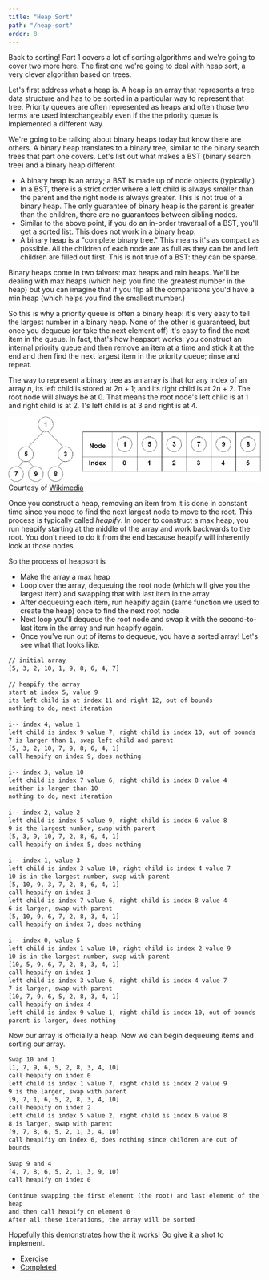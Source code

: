 ```yaml
---
title: "Heap Sort"
path: "/heap-sort"
order: 8
---
```


Back to sorting! Part 1 covers a lot of sorting algorithms and we're going to cover two more here. The first one we're going to deal with heap sort, a very clever algorithm based on trees.

Let's first address what a heap is. A heap is an array that represents a tree data structure and has to be sorted in a particular way to represent that tree. Priority queues are often represented as heaps and often those two terms are used interchangeably even if the the priority queue is implemented a different way.

We're going to be talking about binary heaps today but know there are others. A binary heap translates to a binary tree, similar to the binary search trees that part one covers. Let's list out what makes a BST (binary search tree) and a binary heap different

* A binary heap is an array; a BST is made up of node objects (typically.)
* In a BST, there is a strict order where a left child is always smaller than the parent and the right node is always greater. This is not true of a binary heap. The only guarantee of binary heap is the parent is greater than the children, there are no guarantees between sibling nodes.
* Similar to the above point, if you do an in-order traversal of a BST, you'll get a sorted list. This does not work in a binary heap.
* A binary heap is a "complete binary tree." This means it's as compact as possible. All the children of each node are as full as they can be and left children are filled out first. This is not true of a BST: they can be sparse.

Binary heaps come in two falvors: max heaps and min heaps. We'll be dealing with max heaps (which help you find the greatest number in the heap) but you can imagine that if you flip all the comparisons you'd have a min heap (which helps you find the smallest number.)

So this is why a priority queue is often a binary heap: it's very easy to tell the largest number in a binary heap. None of the other is guaranteed, but once you dequeue (or take the next element off) it's easy to find the next item in the queue. In fact, that's how heapsort works: you construct an internal priority queue and then remove an item at a time and stick it at the end and then find the next largest item in the priority queue; rinse and repeat.

The way to represent a binary tree as an array is that for any index of an array _n_, its left child is stored at 2n + 1; and its right child is at 2n + 2. The root node will always be at 0. That means the root node's left child is at 1 and right child is at 2. 1's left child is at 3 and right is at 4.

![Binary Heap Visual Diagram](./images/heap.jpg)
Courtesy of [Wikimedia](<https://en.wikipedia.org/wiki/Heap_(data_structure)>)

Once you construct a heap, removing an item from it is done in constant time since you need to find the next largest node to move to the root. This process is typically called _heapify_. In order to construct a max heap, you run heapify starting at the middle of the array and work backwards to the root. You don't need to do it from the end because heapify will inherently look at those nodes.

So the process of heapsort is

* Make the array a max heap
* Loop over the array, dequeuing the root node (which will give you the largest item) and swapping that with last item in the array
* After dequeuing each item, run heapify again (same function we used to create the heap) once to find the next root node
* Next loop you'll dequeue the root node and swap it with the second-to-last item in the array and run heapify again.
* Once you've run out of items to dequeue, you have a sorted array! Let's see what that looks like.

```
// initial array
[5, 3, 2, 10, 1, 9, 8, 6, 4, 7]

// heapify the array
start at index 5, value 9
its left child is at index 11 and right 12, out of bounds
nothing to do, next iteration

i-- index 4, value 1
left child is index 9 value 7, right child is index 10, out of bounds
7 is larger than 1, swap left child and parent
[5, 3, 2, 10, 7, 9, 8, 6, 4, 1]
call heapify on index 9, does nothing

i-- index 3, value 10
left child is index 7 value 6, right child is index 8 value 4
neither is larger than 10
nothing to do, next iteration

i-- index 2, value 2
left child is index 5 value 9, right child is index 6 value 8
9 is the largest number, swap with parent
[5, 3, 9, 10, 7, 2, 8, 6, 4, 1]
call heapify on index 5, does nothing

i-- index 1, value 3
left child is index 3 value 10, right child is index 4 value 7
10 is in the largest number, swap with parent
[5, 10, 9, 3, 7, 2, 8, 6, 4, 1]
call heapify on index 3
left child is index 7 value 6, right child is index 8 value 4
6 is larger, swap with parent
[5, 10, 9, 6, 7, 2, 8, 3, 4, 1]
call heapify on index 7, does nothing

i-- index 0, value 5
left child is index 1 value 10, right child is index 2 value 9
10 is in the largest number, swap with parent
[10, 5, 9, 6, 7, 2, 8, 3, 4, 1]
call heapify on index 1
left child is index 3 value 6, right child is index 4 value 7
7 is larger, swap with parent
[10, 7, 9, 6, 5, 2, 8, 3, 4, 1]
call heapify on index 4
left child is index 9 value 1, right child is index 10, out of bounds
parent is larger, does nothing
```

Now our array is officially a heap. Now we can begin dequeuing items and sorting our array.

```
Swap 10 and 1
[1, 7, 9, 6, 5, 2, 8, 3, 4, 10]
call heapify on index 0
left child is index 1 value 7, right child is index 2 value 9
9 is the larger, swap with parent
[9, 7, 1, 6, 5, 2, 8, 3, 4, 10]
call heapify on index 2
left child is index 5 value 2, right child is index 6 value 8
8 is larger, swap with parent
[9, 7, 8, 6, 5, 2, 1, 3, 4, 10]
call heapifiy on index 6, does nothing since children are out of bounds

Swap 9 and 4
[4, 7, 8, 6, 5, 2, 1, 3, 9, 10]
call heapify on index 0

Continue swapping the first element (the root) and last element of the heap
and then call heapify on element 0
After all these iterations, the array will be sorted
```

Hopefully this demonstrates how the it works! Go give it a shot to implement.

* [Exercise][exercise]
* [Completed][completed]

[exercise]: https://codepen.io/btholt/pen/PQmKPa?editors=0010
[completed]: https://codepen.io/btholt/pen/eVWRNP?editors=0010
